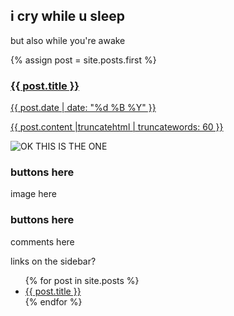 ## i cry while u sleep
but also while you're awake

{% assign post = site.posts.first %}
 <a href="{{ post.url }}">
      <h3>{{ post.title }}</h3>
      <p class="blogdate">{{ post.date | date: "%d %B %Y" }}</p>
      <div>{{ post.content |truncatehtml | truncatewords: 60 }}</div>
  </a>


![OK THIS IS THE ONE]({{site.github.url}}/assets/bad.jpeg)
### buttons here

image here

### buttons here

comments here

links on the sidebar?

<ul>
  {% for post in site.posts %}
    <li>
      <a href="{{ post.url | prepend: site.github.url }}">{{ post.title }}</a>
    </li>
  {% endfor %}
</ul>
